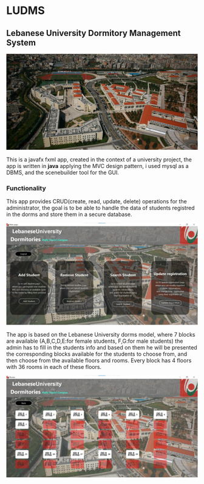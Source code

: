 # LUDMS

## Lebanese University Dormitory Management System


![opertation](src/images/dorms2.jpeg)


This is a javafx fxml app, created in the context of a university project, the app is written in **java** applying the MVC design pattern, i used mysql as a DBMS, and  the scenebuilder tool for the GUI.
### Functionality
This app provides CRUD(create, read, update, delete) operations for the administrator, the goal is to be able to handle the data of students registred in the dorms and store them in a secure database.

![opertation](src/images/Screenshot1.jpg)

The app is based on the Lebanese University dorms model, where 7 blocks are available (A,B,C,D,E:for female students, F,G:for male students) the admin has to fill in the students info and based on them he will be presented the corresponding blocks available for the students to choose from, and then choose from the available floors and rooms. Every block has 4 floors with 36 rooms in each of these floors.

![opertation](src/images/Screenshot2.jpg)

